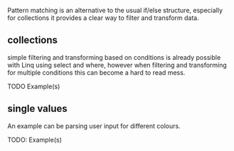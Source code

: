 Pattern matching is an alternative to the usual if/else structure, especially for collections it provides a clear way to filter and transform data.

## collections

simple filtering and transforming based on conditions is already possible with Linq using select and where, however when filtering and transforming for multiple conditions this can become a hard to read mess. 

TODO Example(s)

## single values

An example can be parsing user input for different colours.

TODO: Example(s)